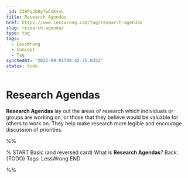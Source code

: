 ```yaml
---
_id: Z38PqJbRyfwCxKvvL
title: Research Agendas
href: https://www.lesswrong.com/tag/research-agendas
slug: research-agendas
type: tag
tags:
  - LessWrong
  - Concept
  - Tag
synchedAt: '2022-09-01T09:42:25.035Z'
status: todo
---
```


# Research Agendas

**Research Agendas** lay out the areas of research which individuals or groups are working on, or those that they believe would be valuable for others to work on. They help make research more legible and encourage discussion of priorities.


%%

% START
Basic (and reversed card)
What is **Research Agendas**?
Back: {TODO}
Tags: LessWrong
END
<!--ID: 1663156956567-->


%%
	
